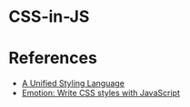# CSS-in-JS

# References
* [A Unified Styling Language](https://medium.com/seek-blog/a-unified-styling-language-d0c208de2660)
* [Emotion: Write CSS styles with JavaScript](https://emotion.sh/docs/introduction)
